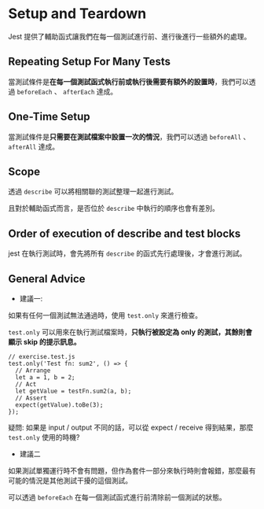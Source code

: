 # Setup and Teardown

Jest 提供了輔助函式讓我們在每一個測試進行前、進行後進行一些額外的處理。

## Repeating Setup For Many Tests

當測試條件是**在每一個測試函式執行前或執行後需要有額外的設置時**，我們可以透過 `beforeEach` 、 `afterEach` 達成。

## One-Time Setup

當測試條件是**只需要在測試檔案中設置一次的情況**，我們可以透過 `beforeAll` 、 `afterAll` 達成。

## Scope

透過 `describe` 可以將相關聯的測試整理一起進行測試。

且對於輔助函式而言，是否位於 `describe` 中執行的順序也會有差別。

## Order of execution of describe and test blocks

jest 在執行測試時，會先將所有 `describe` 的函式先行處理後，才會進行測試。

## General Advice

- 建議一:

如果有任何一個測試無法通過時，使用 `test.only` 來進行檢查。

`test.only` 可以用來在執行測試檔案時，**只執行被設定為 only 的測試，其餘則會顯示 skip 的提示訊息。**

```javasript= 
// exercise.test.js
test.only('Test fn: sum2', () => {
  // Arrange
  let a = 1, b = 2;
  // Act
  let getValue = testFn.sum2(a, b);
  // Assert
  expect(getValue).toBe(3);
});
```

疑問: 如果是 input / output 不同的話，可以從 expect / receive 得到結果，那麼 `test.only` 使用的時機?

- 建議二

如果測試單獨運行時不會有問題，但作為套件一部分來執行時則會報錯，那麼最有可能的情況是其他測試干擾的這個測試。

可以透過 `beforeEach` 在每一個測試函式進行前清除前一個測試的狀態。